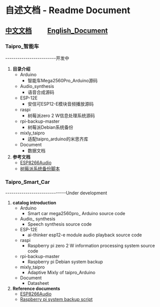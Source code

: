 # 自述文档 - Readme Document
## [中文文档](#Taipro_智能车)&nbsp;&nbsp;&nbsp;&nbsp;&nbsp;&nbsp;&nbsp;&nbsp;&nbsp;&nbsp;[English_Document](#taipro_smart_car)

### Taipro_智能车
-------------------------开发中
1. **目录介绍**
   * Arduino
     * 智能车Mega2560Pro_Arduino源码
   * Audio_synthesis
     * 语音合成源码
   * ESP-12E
     * 安信可ESP12-E模块音频播放源码
   * raspi
     * 树莓派zero 2 W信息处理系统源码
   * rpi-backup-master
     * 树莓派Debian系统备份
   * mixly_taipro
     * 适配taipro_arduino的米思齐库
   * Document
     * 数据文档
2. **参考文档**
   * [ESP8266Audio](https://github.com/earlephilhower/ESP8266Audio)     
   * [树莓派系统备份脚本](https://github.com/nanhantianyi/rpi-backup)

### Taipro_Smart_Car
------------------------------Under development
1. **catalog introduction**
   * Arduino
     * Smart car mega2560pro_ Arduino source code
   * Audio_ synthesis
     * Speech synthesis source code
   * ESP-12E
     * ai-thinker esp12-e module audio playback source code
   * raspi
     * Raspberry pi zero 2 W information processing system source code
   * rpi-backup-master
     * Raspberry pi Debian system backup
   * mixly_taipro
     * Adaptive Mixly of taipro_Arduino
   * Document
     * Datasheet
2. **Reference documents**
   * [ESP8266Audio](https://github.com/earlephilhower/ESP8266Audio)     
   * [Raspberry pi system backup script](https://github.com/nanhantianyi/rpi-backup)